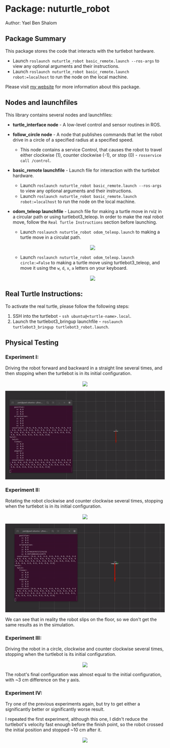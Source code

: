 # Package: nuturtle_robot

Author: Yael Ben Shalom


## Package Summary

This package stores the code that interacts with the turtlebot hardware.

- Launch `roslaunch nuturtle_robot basic_remote.launch --ros-args` to view any optional arguments and their instructions.
- Launch `roslaunch nuturtle_robot basic_remote.launch robot:=localhost` to run the node on the local machine.

Please visit [my website](https://yaelbenshalom.github.io/EKF_SLAM/index.html) for more information about this package.

## Nodes and launchfiles

This library contains several nodes and launchfiles:

- **turtle_interface node** - A low-level control and sensor routines in ROS.
- **follow_circle node** - A node that publishes commands that let the robot drive in a circle of a specified radius at a specified speed.

  - This node contains a service Control, that causes the robot to travel either clockwise (1), counter clockwise (-1), or stop (0) - `rosservice call /control`.

- **basic_remote launchfile** - Launch file for interaction with the turtlebot hardware.

  - Launch `roslaunch nuturtle_robot basic_remote.launch --ros-args` to view any optional arguments and their instructions.
  - Launch `roslaunch nuturtle_robot basic_remote.launch robot:=localhost` to run the node on the local machine.

- **odom_teleop launchfile** - Launch file for making a turtle move in rviz in a circular path or using turtlebot3_teleop.
  In order to make the real robot move, follow the `Real Turtle Instructions` section before launching.

  - Launch `roslaunch nuturtle_robot odom_teleop.launch` to making a turtle move in a circulat path.

    <p align="center">
      <img align="center" src="(https://github.com/YaelBenShalom/Sensing_Navigation_and_ML/blob/master/nuturtle_robot/videos/Task_Fa.gif">
    </p>

  - Launch `roslaunch nuturtle_robot odom_teleop.launch circle:=False` to making a turtle move using turtlebot3_teleop, and move it using the `w`, `d`, `x`, `a` letters on your keyboard.

    <p align="center">
      <img align="center" src="https://github.com/YaelBenShalom/Sensing_Navigation_and_ML/blob/master/nuturtle_robot/videos/Task_Fb.gif">
    </p>

## Real Turtle Instructions:

To activate the real turtle, please follow the following steps:

1. SSH into the turtlebot - `ssh ubuntu@<turtle-name>.local`.
2. Launch the turtlebot3_bringup launchfile - `roslaunch turtlebot3_bringup turtlebot3_robot.launch`.

## Physical Testing

### Experiment I:

Driving the robot forward and backward in a straight line several times, and then stopping when the turtlebot is in its initial configuration.

<p align="center">
  <img align="center" src="https://github.com/YaelBenShalom/Sensing_Navigation_and_ML/blob/master/nuturtle_robot/videos/Task_F8-3a.gif">
</p>

<p align="center">
  <img align="center" src="https://github.com/YaelBenShalom/Sensing_Navigation_and_ML/blob/master/nuturtle_robot/videos/Task_F8-3b.gif">
</p>

### Experiment II:

Rotating the robot clockwise and counter clockwise several times, stopping when the turtlebot is in its initial configuration.

<p align="center">
  <img align="center" src="https://github.com/YaelBenShalom/Sensing_Navigation_and_ML/blob/master/nuturtle_robot/videos/Task_F8-4a.gif">
</p>

<p align="center">
  <img align="center" src="https://github.com/YaelBenShalom/Sensing_Navigation_and_ML/blob/master/nuturtle_robot/videos/Task_F8-4b.gif">
</p>

We can see that in reality the robot slips on the floor, so we don't get the same results as in the simulation.

### Experiment III:

Driving the robot in a circle, clockwise and counter clockwise several times, stopping when the turtlebot is its initial configuration.

<p align="center">
  <img align="center" src="https://github.com/YaelBenShalom/Sensing_Navigation_and_ML/blob/master/nuturtle_robot/videos/Task_Fa.gif">
</p>

The robot's final configuration was almost equal to the initial configuration, with ~3 cm difference on the y axis.

### Experiment IV:

Try one of the previous experiments again, but try to get either a significantly better or significantly worse result.

I repeated the first experiment, although this one, I didn't reduce the turtlebot's velocity fast enough before the finish point, so the robot crossed the initial position and stopped ~10 cm after it.

<p align="center">
  <img align="center" src="https://github.com/YaelBenShalom/Sensing_Navigation_and_ML/blob/master/nuturtle_robot/videos/Task_F8-6a.gif">
</p>

